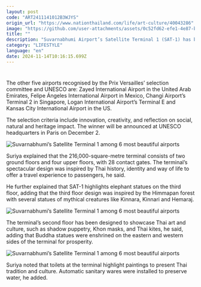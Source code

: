 ```yaml
---
layout: post
code: "ART2411141012B3WJYS"
origin_url: "https://www.nationthailand.com/life/art-culture/40043286"
image: "https://github.com/user-attachments/assets/0c52fd62-efe1-4e87-b03a-4264b183e4c8"
title: ""
description: "Suvarnabhumi Airport’s Satellite Terminal 1 (SAT-1) has been named among the world’s six most beautiful airports this year by Prix Versailles, Transport Minister Suriya Jungrungreangkit said on Wednesday."
category: "LIFESTYLE"
language: "en"
date: 2024-11-14T10:16:15.699Z
---
```


# 









The other five airports recognised by the Prix Versailles’ selection committee and UNESCO are: Zayed International Airport in the United Arab Emirates, Felipe Ángeles International Airport in Mexico, Changi Airport’s Terminal 2 in Singapore, Logan International Airport’s Terminal E and Kansas City International Airport in the US.

The selection criteria include innovation, creativity, and reflection on social, natural and heritage impact. The winner will be announced at UNESCO headquarters in Paris on December 2.

  ![Suvarnabhumi’s Satellite Terminal 1 among 6 most beautiful airports](https://github.com/user-attachments/assets/49d8db36-5dcc-44a9-8c17-c85bce5254f4)

Suriya explained that the 216,000-square-metre terminal consists of two ground floors and four upper floors, with 28 contact gates. The terminal’s spectacular design was inspired by Thai history, identity and way of life to offer a travel experience to passengers, he said.

He further explained that SAT-1 highlights elephant statues on the third floor, adding that the third floor design was inspired by the Himmapan forest with several statues of mythical creatures like Kinnara, Kinnari and Hemaraj.

  ![Suvarnabhumi’s Satellite Terminal 1 among 6 most beautiful airports](https://github.com/user-attachments/assets/3c37ec2d-675d-4aaa-a46a-31b61ac71445)

The terminal’s second floor has been designed to showcase Thai art and culture, such as shadow puppetry, Khon masks, and Thai kites, he said, adding that Buddha statues were enshrined on the eastern and western sides of the terminal for prosperity.

  ![Suvarnabhumi’s Satellite Terminal 1 among 6 most beautiful airports](https://github.com/user-attachments/assets/26d3cc47-e013-463b-86d0-c5e5efb30690)

Suriya noted that toilets at the terminal highlight paintings to present Thai tradition and culture. Automatic sanitary wares were installed to preserve water, he added.



